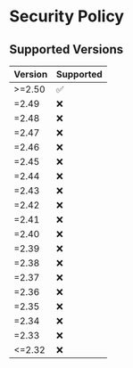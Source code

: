# Security Policy

## Supported Versions

| Version | Supported          |
| ------- | ------------------ |
| >=2.50   | :white_check_mark: |
| =2.49   | :x: |
| =2.48   | :x: |
| =2.47   | :x: |
| =2.46   | :x: |
| =2.45   | :x: |
| =2.44   | :x: |
| =2.43   | :x: |
| =2.42   | :x: |
| =2.41   | :x: |
| =2.40   | :x: |
| =2.39    | :x: |
| =2.38    | :x: |
| =2.37    | :x: |
| =2.36    | :x: |
| =2.35    | :x: |
| =2.34   | :x: |
| =2.33   | :x: |
| <=2.32   | :x: |

